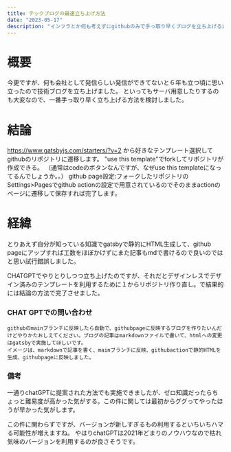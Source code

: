 ```yaml
---
title: テックブログの最速立ち上げ方法
date: "2023-05-17"
description: "インフラとか何も考えずにgithubのみで手っ取り早くブログを立ち上げる方法"
---
```


# 概要
今更ですが、何も会社として発信らしい発信ができてないと６年も立つ頃に思い立ったので技術ブログを立ち上げました。
といってもサーバ用意したりするのも大変なので、一番手っ取り早く立ち上げる方法を検討しました。

# 結論
https://www.gatsbyjs.com/starters/?v=2
から好きなテンプレート選択してgithubのリポジトリに遷移します。
"use this template"でforkしてリポジトリが作成できる。
（通常はcodeのボタンなんですが、なぜuse this templateになってるんでしょうか。。）
github page設定:フォークしたリポジトリのSettings>Pagesでgithub actionの設定で用意されているのでそのままactionのページに遷移して保存すれば完了します。

# 経緯
とりあえず自分が知っている知識でgatsbyで静的にHTML生成して、github pageにアップすれば工数をほぼかけずにまた記事もmdで書けるので良いのではと思い試行錯誤しました。

CHATGPTでやりとりしつつ立ち上げたのですが、それだとデザインレスでデザイン済みのテンプレートを利用するために１からリポジトリ作り直し。で結果的には結論の方法で完了させました。

### CHAT GPTでの問い合わせ
```
githubのmainブランチに反映したら自動で、githubpageに反映するブログを作りたいんだけどやりかたおしえてください。ブログの記事はmarkdownファイルで書いて、htmlへの変更はgatsbyで実施してほしいです。
イメージは、markdownで記事を書く、mainブランチに反映、githubactionで静的HTMLを生成、githubpageに反映しました。
```

### 備考
一通りchatGPTに提案された方法でも実施できましたが、ゼロ知識だったらちょっと難易度が高かった気がする。この件に関しては最初からググってやったほうが早かった気がします。

この件に関わらずですが、バージョンが新しすぎるもの利用するといちいちハマる可能性が増えますね。
やはりchatGPTは2021年どまりのノウハウなので枯れ気味のバージョンを利用するのが良さそうです。